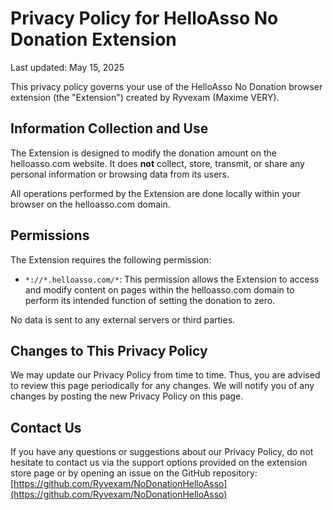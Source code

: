 # Privacy Policy for HelloAsso No Donation Extension

Last updated: May 15, 2025

This privacy policy governs your use of the HelloAsso No Donation browser extension (the "Extension") created by Ryvexam (Maxime VERY).

## Information Collection and Use

The Extension is designed to modify the donation amount on the helloasso.com website. It does **not** collect, store, transmit, or share any personal information or browsing data from its users.

All operations performed by the Extension are done locally within your browser on the helloasso.com domain.

## Permissions

The Extension requires the following permission:

*   `*://*.helloasso.com/*`: This permission allows the Extension to access and modify content on pages within the helloasso.com domain to perform its intended function of setting the donation to zero.

No data is sent to any external servers or third parties.

## Changes to This Privacy Policy

We may update our Privacy Policy from time to time. Thus, you are advised to review this page periodically for any changes. We will notify you of any changes by posting the new Privacy Policy on this page.

## Contact Us

If you have any questions or suggestions about our Privacy Policy, do not hesitate to contact us via the support options provided on the extension store page or by opening an issue on the GitHub repository: [https://github.com/Ryvexam/NoDonationHelloAsso](https://github.com/Ryvexam/NoDonationHelloAsso) 